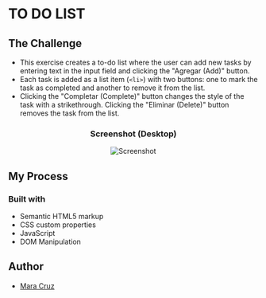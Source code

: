 # TO DO LIST 

## The Challenge

- This exercise creates a to-do list where the user can add new tasks by entering text in the input field and clicking the "Agregar (Add)" button.
- Each task is added as a list item (`<li>`) with two buttons: one to mark the task as completed and another to remove it from the list.
- Clicking the "Completar (Complete)" button changes the style of the task with a strikethrough. Clicking the "Eliminar (Delete)" button removes the task from the list.

### <p align="center">**Screenshot (Desktop)**</p>
<p align="center"><img src="https://snipboard.io/cLkXtj.jpg" alt="Screenshot" /></p>

## My Process

### Built with

- Semantic HTML5 markup
- CSS custom properties
- JavaScript
- DOM Manipulation

## Author

- [Mara Cruz](https://github.com/Mara-Cruz)